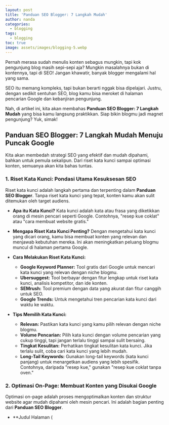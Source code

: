 ```yaml
---
layout: post
title: 'Panduan SEO Blogger: 7 Langkah Mudah'
author: nanda
categories:
  - blogging
tags:
  - blogging
toc: true
image: assets/images/blogging-5.webp
---
```



Pernah merasa sudah menulis konten sebagus mungkin, tapi kok pengunjung blog masih sepi-sepi aja? Mungkin masalahnya bukan di kontennya, tapi di SEO! Jangan khawatir, banyak blogger mengalami hal yang sama.

SEO itu memang kompleks, tapi bukan berarti nggak bisa dipelajari. Justru, dengan sedikit sentuhan SEO, blog kamu bisa meroket di halaman pencarian Google dan kebanjiran pengunjung.

Nah, di artikel ini, kita akan membahas **Panduan SEO Blogger: 7 Langkah Mudah** yang bisa kamu langsung praktikkan. Siap bikin blogmu jadi magnet pengunjung? Yuk, simak!

## Panduan SEO Blogger: 7 Langkah Mudah Menuju Puncak Google

Kita akan membedah strategi SEO yang efektif dan mudah dipahami, bahkan untuk pemula sekalipun. Dari riset kata kunci sampai optimasi konten, semuanya akan kita bahas tuntas.

### 1\. Riset Kata Kunci: Pondasi Utama Kesuksesan SEO

Riset kata kunci adalah langkah pertama dan terpenting dalam **Panduan SEO Blogger**. Tanpa riset kata kunci yang tepat, konten kamu akan sulit ditemukan oleh target audiens.

- **Apa itu Kata Kunci?** Kata kunci adalah kata atau frasa yang diketikkan orang di mesin pencari seperti Google. Contohnya, "resep kue coklat" atau "cara membuat website gratis."
    
- **Mengapa Riset Kata Kunci Penting?** Dengan mengetahui kata kunci yang dicari orang, kamu bisa membuat konten yang relevan dan menjawab kebutuhan mereka. Ini akan meningkatkan peluang blogmu muncul di halaman pertama Google.
    
- **Cara Melakukan Riset Kata Kunci:**
    
    - **Google Keyword Planner:** Tool gratis dari Google untuk mencari kata kunci yang relevan dengan niche blogmu.
    - **Ubersuggest:** Tool berbayar dengan fitur lengkap untuk riset kata kunci, analisis kompetitor, dan ide konten.
    - **SEMrush:** Tool premium dengan data yang akurat dan fitur canggih untuk SEO.
    - **Google Trends:** Untuk mengetahui tren pencarian kata kunci dari waktu ke waktu.
- **Tips Memilih Kata Kunci:**
    
    - **Relevan:** Pastikan kata kunci yang kamu pilih relevan dengan niche blogmu.
    - **Volume Pencarian:** Pilih kata kunci dengan volume pencarian yang cukup tinggi, tapi jangan terlalu tinggi sampai sulit bersaing.
    - **Tingkat Kesulitan:** Perhatikan tingkat kesulitan kata kunci. Jika terlalu sulit, coba cari kata kunci yang lebih mudah.
    - **Long-Tail Keywords:** Gunakan long-tail keywords (kata kunci panjang) untuk menargetkan audiens yang lebih spesifik. Contohnya, daripada "resep kue," gunakan "resep kue coklat tanpa oven."

### 2\. Optimasi On-Page: Membuat Konten yang Disukai Google

Optimasi on-page adalah proses mengoptimalkan konten dan struktur website agar mudah dipahami oleh mesin pencari. Ini adalah bagian penting dari **Panduan SEO Blogger**.

- \*\*Judul Halaman (
